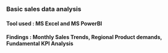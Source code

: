 ### Basic sales data analysis
#### Tool used : MS Excel and MS PowerBI
#### Findings : Monthly Sales Trends, Regional Product demands, Fundamental KPI Analysis
